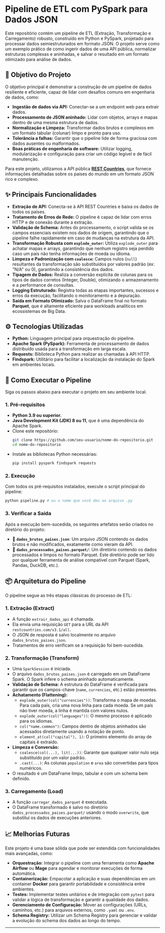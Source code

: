 # Pipeline de ETL com PySpark para Dados JSON

Este repositório contém um pipeline de ETL (Extração, Transformação e Carregamento) robusto, construído em Python e PySpark, projetado para processar dados semiestruturados em formato JSON. O projeto serve como um exemplo prático de como ingerir dados de uma API pública, normalizar estruturas complexas e aninhadas, e salvar o resultado em um formato otimizado para análise de dados.

## 🎯 Objetivo do Projeto

O objetivo principal é demonstrar a construção de um pipeline de dados resiliente e eficiente, capaz de lidar com desafios comuns em engenharia de dados, como:

  * **Ingestão de dados via API:** Conectar-se a um endpoint web para extrair dados.
  * **Processamento de JSON aninhado:** Lidar com objetos, arrays e mapas dentro de uma mesma estrutura de dados.
  * **Normalização e Limpeza:** Transformar dados brutos e complexos em um formato tabular (colunar) limpo e pronto para uso.
  * **Tolerância a falhas:** Garantir que o pipeline lide de forma graciosa com dados ausentes ou malformados.
  * **Boas práticas de engenharia de software:** Utilizar logging, modularização e configuração para criar um código legível e de fácil manutenção.

Para este projeto, utilizamos a API pública **[REST Countries](https://restcountries.com/)**, que fornece informações detalhadas sobre os países do mundo em um formato JSON rico e complexo.

## ✨ Principais Funcionalidades

  * **Extração de API:** Conecta-se à API REST Countries e baixa os dados de todos os países.
  * **Tratamento de Erros de Rede:** O pipeline é capaz de lidar com erros HTTP e de conexão durante a extração.
  * **Validação de Schema:** Antes do processamento, o script valida se os campos essenciais existem nos dados de origem, garantindo que o pipeline falhe rapidamente em caso de mudanças na estrutura da API.
  * **Transformação Robusta com `explode_outer`:** Utiliza `explode_outer` para achatar mapas e arrays, garantindo que nenhum registro seja perdido caso um país não tenha informações de moeda ou idioma.
  * **Limpeza e Padronização com `coalesce`:** Campos nulos (`null`) resultantes da transformação são substituídos por valores padrão (ex: "N/A" ou 0), garantindo a consistência dos dados.
  * **Tipagem de Dados:** Realiza a conversão explícita de colunas para os tipos de dados corretos (Integer, Double), otimizando o armazenamento e a performance de consultas.
  * **Logging Estruturado:** Registra todas as etapas importantes, sucessos e erros da execução, facilitando o monitoramento e a depuração.
  * **Saída em Formato Otimizado:** Salva o DataFrame final no formato **Parquet**, que é altamente eficiente para workloads analíticos em ecossistemas de Big Data.

## ⚙️ Tecnologias Utilizadas

  * **Python:** Linguagem principal para orquestração do pipeline.
  * **Apache Spark (PySpark):** Ferramenta de processamento de dados distribuído usada para a transformação em larga escala.
  * **Requests:** Biblioteca Python para realizar as chamadas à API HTTP.
  * **Findspark:** Utilitário para facilitar a localização da instalação do Spark em ambientes locais.

## 🚀 Como Executar o Pipeline

Siga os passos abaixo para executar o projeto em seu ambiente local.

### 1\. Pré-requisitos

  * **Python 3.9 ou superior.**
  * **Java Development Kit (JDK) 8 ou 11**, que é uma dependência do Apache Spark.
  * Clone este repositório:
    ```bash
    git clone https://github.com/seu-usuario/nome-do-repositorio.git
    cd nome-do-repositorio
    ```
  * Instale as bibliotecas Python necessárias:
    ```bash
    pip install pyspark findspark requests
    ```

### 2\. Execução

Com todos os pré-requisitos instalados, execute o script principal do pipeline:

```bash
python pipeline.py # ou o nome que você deu ao arquivo .py
```

### 3\. Verificar a Saída

Após a execução bem-sucedida, os seguintes artefatos serão criados no diretório do projeto:

  * 📄 **`dados_brutos_paises.json`**: Um arquivo JSON contendo os dados brutos e não modificados, exatamente como vieram da API.
  * 📁 **`dados_processados_paises.parquet/`**: Um diretório contendo os dados processados e limpos no formato Parquet. Este diretório pode ser lido por qualquer ferramenta de análise compatível com Parquet (Spark, Pandas, DuckDB, etc.).

## 📦 Arquitetura do Pipeline

O pipeline segue as três etapas clássicas do processo de ETL:

### 1\. Extração (Extract)

  * A função `extrair_dados_api` é chamada.
  * Ela envia uma requisição `GET` para a URL da API `restcountries.com/v3.1/all`.
  * O JSON de resposta é salvo localmente no arquivo `dados_brutos_paises.json`.
  * Tratamentos de erro verificam se a requisição foi bem-sucedida.

### 2\. Transformação (Transform)

  * Uma `SparkSession` é iniciada.
  * O arquivo `dados_brutos_paises.json` é carregado em um DataFrame Spark. O Spark infere o schema aninhado automaticamente.
  * **Validação de Schema:** A estrutura do DataFrame é verificada para garantir que os campos-chave (`name`, `currencies`, etc.) estão presentes.
  * **Achatamento (Flattening):**
      * `explode_outer(col("currencies"))`: Transforma o mapa de moedas. Para cada país, cria uma nova linha para cada moeda. Se um país não tiver moeda, a linha é mantida com valores nulos.
      * `explode_outer(col("languages"))`: O mesmo processo é aplicado para os idiomas.
      * `col("name.common")`: Campos dentro de objetos aninhados são acessados diretamente usando a notação de ponto.
      * `element_at(col("capital"), 1)`: O primeiro elemento do array de capitais é extraído.
  * **Limpeza e Conversão:**
      * `coalesce(col(...), lit(...))`: Garante que qualquer valor nulo seja substituído por um valor padrão.
      * `.cast(...)`: As colunas `population` e `area` são convertidas para tipos numéricos.
  * O resultado é um DataFrame limpo, tabular e com um schema bem definido.

### 3\. Carregamento (Load)

  * A função `carregar_dados_parquet` é executada.
  * O DataFrame transformado é salvo no diretório `dados_processados_paises.parquet/` usando o modo `overwrite`, que substitui os dados de execuções anteriores.

## 📈 Melhorias Futuras

Este projeto é uma base sólida que pode ser estendida com funcionalidades mais avançadas, como:

  * **Orquestração:** Integrar o pipeline com uma ferramenta como **Apache Airflow** ou **Mage** para agendar e monitorar execuções de forma automática.
  * **Containerização:** Empacotar a aplicação e suas dependências em um container **Docker** para garantir portabilidade e consistência entre ambientes.
  * **Testes:** Implementar testes unitários e de integração com `pytest` para validar a lógica de transformação e garantir a qualidade dos dados.
  * **Gerenciamento de Configuração:** Mover as configurações (URLs, caminhos, etc.) para arquivos externos, como `.yaml` ou `.env`.
  * **Schema Registry:** Utilizar um Schema Registry para gerenciar e validar a evolução do schema dos dados ao longo do tempo.

-----
